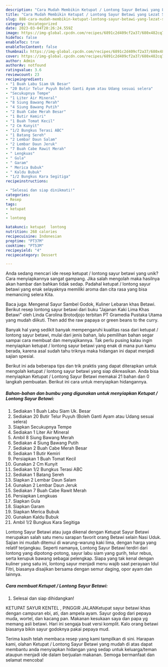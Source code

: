 ```yaml
---
description: "Cara Mudah Membikin Ketupat / Lontong Sayur Betawi yang Lezat Sekali"
title: "Cara Mudah Membikin Ketupat / Lontong Sayur Betawi yang Lezat Sekali"
slug: 888-cara-mudah-membikin-ketupat-lontong-sayur-betawi-yang-lezat-sekali
category: Uncategorized
date: 2023-03-04T20:26:24.559Z
image: https://img-global.cpcdn.com/recipes/6891c2d409cf2a37/680x482cq70/ketupat-lontong-sayur-betawi-foto-resep-utama.jpg
hideToc: false
enableToc: true
enableTocContent: false
thumbnail: https://img-global.cpcdn.com/recipes/6891c2d409cf2a37/680x482cq70/ketupat-lontong-sayur-betawi-foto-resep-utama.jpg
cover: https://img-global.cpcdn.com/recipes/6891c2d409cf2a37/680x482cq70/ketupat-lontong-sayur-betawi-foto-resep-utama.jpg
author: Admin
authorAv: notfound
ratingvalue: 3.6
reviewcount: 23
recipeingredient:
- "1 Buah Labu Siam Uk Besar"
- "20 Butir Telur Puyuh Boleh Ganti Ayam atau Udang sesuai selera"
- "Secukupnya Tempe"
- "1 Liter Air Mineral"
- "8 Siung Bawang Merah"
- "4 Siung Bawang Putih"
- "2 Buah Cabe Merah Besar"
- "1 Butir Kemiri"
- "1 Buah Tomat Kecil"
- "2 Cm Kunyit"
- "1/2 Bungkus Terasi ABC"
- "1 Batang Sereh"
- "2 Lembar Daun Salam"
- "2 Lembar Daun Jeruk"
- "7 Buah Cabe Rawit Merah"
- " Lengkuas"
- " Gula"
- " Garam"
- " Merica Bubuk"
- " Kaldu Bubuk"
- "1/2 Bungkus Kara Segitiga"
recipeinstructions:

- "Selesai dan siap dinikmati!"
categories:
- Resep
tags:
- ketupat
- 
- lontong

katakunci: ketupat  lontong 
nutrition: 268 calories
recipecuisine: Indonesian
preptime: "PT37M"
cooktime: "PT53M"
recipeyield: "4"
recipecategory: Dessert

---
```





Anda sedang mencari ide resep ketupat / lontong sayur betawi yang unik? Cara menyiapkannya sangat gampang. Jika salah mengolah maka hasilnya akan hambar dan bahkan tidak sedap. Padahal ketupat / lontong sayur betawi yang enak selayaknya memiliki aroma dan cita rasa yang bisa memancing selera Kita.





Baca juga: Mengenal Sayur Sambel Godok, Kuliner Lebaran khas Betawi. Berikut resep lontong sayur betawi dari buku &#34;Jajanan Kaki Lima Khas Betawi&#34; oleh Linda Carolina Brotodjojo terbitan PT Gramedia Pustaka Utama yang mudah diikuti. Then add the raw papaya or green beans to the curry.

Banyak hal yang sedikit banyak mempengaruhi kualitas rasa dari ketupat / lontong sayur betawi, mulai dari jenis bahan, lalu pemilihan bahan segar sampai cara membuat dan menyajikannya. Tak perlu pusing kalau ingin menyiapkan ketupat / lontong sayur betawi yang enak di mana pun kamu berada, karena asal sudah tahu triknya maka hidangan ini dapat menjadi sajian spesial.






Berikut ini ada beberapa tips dan trik praktis yang dapat diterapkan untuk mengolah ketupat / lontong sayur betawi yang siap dikreasikan. Anda bisa menyiapkan Ketupat / Lontong Sayur Betawi memakai 21 bahan dan 0 langkah pembuatan. Berikut ini cara untuk menyiapkan hidangannya.

<!--inarticleads1-->

##### Bahan-bahan dan bumbu yang digunakan untuk menyiapkan Ketupat / Lontong Sayur Betawi:

1. Sediakan 1 Buah Labu Siam Uk. Besar
1. Sediakan 20 Butir Telur Puyuh (Boleh Ganti Ayam atau Udang sesuai selera)
1. Siapkan Secukupnya Tempe
1. Sediakan 1 Liter Air Mineral
1. Ambil 8 Siung Bawang Merah
1. Sediakan 4 Siung Bawang Putih
1. Sediakan 2 Buah Cabe Merah Besar
1. Sediakan 1 Butir Kemiri
1. Persiapkan 1 Buah Tomat Kecil
1. Gunakan 2 Cm Kunyit
1. Sediakan 1/2 Bungkus Terasi ABC
1. Sediakan 1 Batang Sereh
1. Siapkan 2 Lembar Daun Salam
1. Gunakan 2 Lembar Daun Jeruk
1. Sediakan 7 Buah Cabe Rawit Merah
1. Persiapkan  Lengkuas
1. Siapkan  Gula
1. Siapkan  Garam
1. Siapkan  Merica Bubuk
1. Gunakan  Kaldu Bubuk
1. Ambil 1/2 Bungkus Kara Segitiga


Lontong Sayur Betawi atau juga dikenal dengan Ketupat Sayur Betawi merupakan salah satu menu sarapan favorit orang Betawi selain Nasi Uduk. Sajian ini mudah ditemui di warung-warung kaki lima, dengan harga yang relatif terjangkau. Seperti namanya, Lontong Sayur Betawi terdiri dari lontong yang dipotong-potong, sayur labu siam yang gurih, telur rebus, serta kerupuk bawang sebagai pelengkap. Siapa yang tak kenal dengan kuliner yang satu ini, lontong sayur menjadi menu wajib saat perayaan Idul Fitri, biasanya disajikan bersama dengan semur daging, opor ayam dan lainnya. 

<!--inarticleads2-->

##### Cara membuat Ketupat / Lontong Sayur Betawi:


1. Selesai dan siap dihidangkan!

KETUPAT SAYUR KENTEL , PINGGIR JALANKetupat sayur betawi khas dengan campuran ebi, ati, dan ampela ayam. Sayur godog dari pepaya muda, wortel, dan kacang pan. Makanan kesukaan saya dan papa yg memang asli betawi. Hari ini sengaja buat versi komplit. Kalo orang betawi biasanya bikin sayur godoknya pakai pepaya mud. 

Terima kasih telah membaca resep yang kami tampilkan di sini. Harapan kami, olahan Ketupat / Lontong Sayur Betawi yang mudah di atas dapat membantu anda menyiapkan hidangan yang sedap untuk keluarga/teman ataupun menjadi ide dalam berjualan makanan. Semoga bermanfaat dan selamat mencoba!
